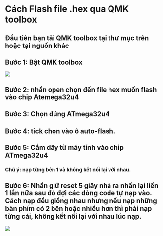 # Cách Flash file .hex qua QMK toolbox

## Đầu tiên bạn tải QMK toolbox tại thư mục trên hoặc tại nguồn khác

## Bước 1: Bật QMK toolbox
<img src="https://i.imgur.com/IACbN81.png">

## Bước 2: nhấn open chọn đến file hex muốn flash vào chip Atemega32u4
## Bước 3: Chọn đúng ATmega32u4
## Bước 4: tick chọn vào ô auto-flash.
## Bước 5: Cắm dây từ máy tính vào chip ATmega32u4
### Chú ý: nạp từng bên 1 và không kết nối lại với nhau.
## Bước 6: Nhấn giữ reset 5 giây nhả ra nhấn lại liền 1 lần nữa sau đó đợi các dòng code tự nạp vào. Cách nạp đều giống nhau nhưng nếu nạp những bàn phím có 2 bên hoặc nhiều hơn thì phải nạp từng cái, không kết nối lại với nhau lúc nạp.
<img src="https://i.imgur.com/COUEOaN.png">

